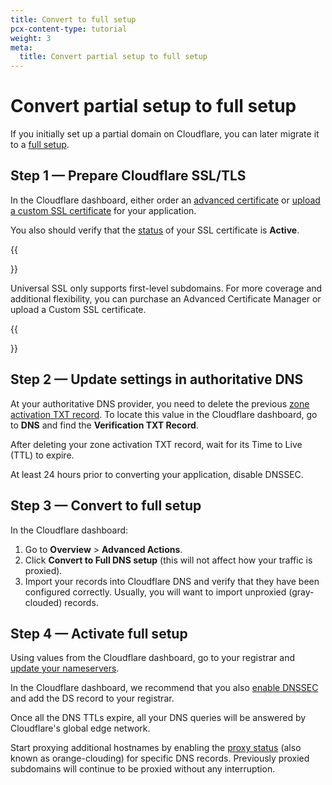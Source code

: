 ```yaml
---
title: Convert to full setup
pcx-content-type: tutorial
weight: 3
meta:
  title: Convert partial setup to full setup
---
```


# Convert partial setup to full setup

If you initially set up a partial domain on Cloudflare, you can later migrate it to a [full setup](/dns/zone-setups/full-setup/).

## Step 1 — Prepare Cloudflare SSL/TLS

In the Cloudflare dashboard, either order an [advanced certificate](/ssl/edge-certificates/advanced-certificate-manager/manage-certificates/) or [upload a custom SSL certificate](/ssl/edge-certificates/custom-certificates/uploading/) for your application.

You also should verify that the [status](/ssl/ssl-tls/certificate-statuses/) of your SSL certificate is **Active**.

{{<Aside type="note">}}

Universal SSL only supports first-level subdomains. For more coverage and additional flexibility, you can purchase an Advanced Certificate Manager or upload a Custom SSL certificate.

{{</Aside>}}

## Step 2 — Update settings in authoritative DNS

At your authoritative DNS provider, you need to delete the previous [zone activation TXT record](/dns/zone-setups/partial-setup/setup/#step-1--add-your-domain-to-cloudflare). To locate this value in the Cloudflare dashboard, go to **DNS** and find the **Verification TXT Record**.

After deleting your zone activation TXT record, wait for its Time to Live (TTL) to expire.

At least 24 hours prior to converting your application, disable DNSSEC.

## Step 3 — Convert to full setup

In the Cloudflare dashboard:

1.  Go to **Overview** > **Advanced Actions**.
2.  Click **Convert to Full DNS setup** (this will not affect how your traffic is proxied).
3.  Import your records into Cloudflare DNS and verify that they have been configured correctly. Usually, you will want to import unproxied (gray-clouded) records.

## Step 4 — Activate full setup

Using values from the Cloudflare dashboard, go to your registrar and [update your nameservers](/dns/zone-setups/full-setup/setup/).

In the Cloudflare dashboard, we recommend that you also [enable DNSSEC](/dns/additional-options/dnssec/) and add the DS record to your registrar.

Once all the DNS TTLs expire, all your DNS queries will be answered by Cloudflare's global edge network.

Start proxying additional hostnames by enabling the [proxy status](/dns/manage-dns-records/reference/proxied-dns-records/) (also known as orange-clouding) for specific DNS records. Previously proxied subdomains will continue to be proxied without any interruption.
